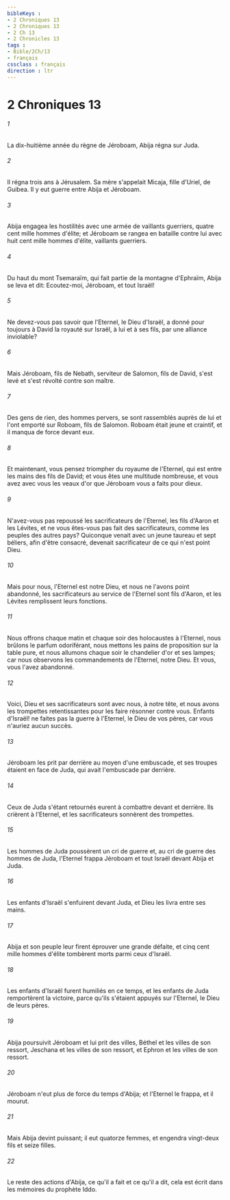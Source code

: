 ```yaml
---
bibleKeys : 
- 2 Chroniques 13
- 2 Chroniques 13
- 2 Ch 13
- 2 Chronicles 13
tags : 
- Bible/2Ch/13
- français
cssclass : français
direction : ltr
---
```


# 2 Chroniques 13

###### 1
La dix-huitième année du règne de Jéroboam, Abija régna sur Juda.
###### 2
Il régna trois ans à Jérusalem. Sa mère s'appelait Micaja, fille d'Uriel, de Guibea. Il y eut guerre entre Abija et Jéroboam.
###### 3
Abija engagea les hostilités avec une armée de vaillants guerriers, quatre cent mille hommes d'élite; et Jéroboam se rangea en bataille contre lui avec huit cent mille hommes d'élite, vaillants guerriers.
###### 4
Du haut du mont Tsemaraïm, qui fait partie de la montagne d'Ephraïm, Abija se leva et dit: Ecoutez-moi, Jéroboam, et tout Israël!
###### 5
Ne devez-vous pas savoir que l'Eternel, le Dieu d'Israël, a donné pour toujours à David la royauté sur Israël, à lui et à ses fils, par une alliance inviolable?
###### 6
Mais Jéroboam, fils de Nebath, serviteur de Salomon, fils de David, s'est levé et s'est révolté contre son maître.
###### 7
Des gens de rien, des hommes pervers, se sont rassemblés auprès de lui et l'ont emporté sur Roboam, fils de Salomon. Roboam était jeune et craintif, et il manqua de force devant eux.
###### 8
Et maintenant, vous pensez triompher du royaume de l'Eternel, qui est entre les mains des fils de David; et vous êtes une multitude nombreuse, et vous avez avec vous les veaux d'or que Jéroboam vous a faits pour dieux.
###### 9
N'avez-vous pas repoussé les sacrificateurs de l'Eternel, les fils d'Aaron et les Lévites, et ne vous êtes-vous pas fait des sacrificateurs, comme les peuples des autres pays? Quiconque venait avec un jeune taureau et sept béliers, afin d'être consacré, devenait sacrificateur de ce qui n'est point Dieu.
###### 10
Mais pour nous, l'Eternel est notre Dieu, et nous ne l'avons point abandonné, les sacrificateurs au service de l'Eternel sont fils d'Aaron, et les Lévites remplissent leurs fonctions.
###### 11
Nous offrons chaque matin et chaque soir des holocaustes à l'Eternel, nous brûlons le parfum odoriférant, nous mettons les pains de proposition sur la table pure, et nous allumons chaque soir le chandelier d'or et ses lampes; car nous observons les commandements de l'Eternel, notre Dieu. Et vous, vous l'avez abandonné.
###### 12
Voici, Dieu et ses sacrificateurs sont avec nous, à notre tête, et nous avons les trompettes retentissantes pour les faire résonner contre vous. Enfants d'Israël! ne faites pas la guerre à l'Eternel, le Dieu de vos pères, car vous n'auriez aucun succès.
###### 13
Jéroboam les prit par derrière au moyen d'une embuscade, et ses troupes étaient en face de Juda, qui avait l'embuscade par derrière.
###### 14
Ceux de Juda s'étant retournés eurent à combattre devant et derrière. Ils crièrent à l'Eternel, et les sacrificateurs sonnèrent des trompettes.
###### 15
Les hommes de Juda poussèrent un cri de guerre et, au cri de guerre des hommes de Juda, l'Eternel frappa Jéroboam et tout Israël devant Abija et Juda.
###### 16
Les enfants d'Israël s'enfuirent devant Juda, et Dieu les livra entre ses mains.
###### 17
Abija et son peuple leur firent éprouver une grande défaite, et cinq cent mille hommes d'élite tombèrent morts parmi ceux d'Israël.
###### 18
Les enfants d'Israël furent humiliés en ce temps, et les enfants de Juda remportèrent la victoire, parce qu'ils s'étaient appuyés sur l'Eternel, le Dieu de leurs pères.
###### 19
Abija poursuivit Jéroboam et lui prit des villes, Béthel et les villes de son ressort, Jeschana et les villes de son ressort, et Ephron et les villes de son ressort.
###### 20
Jéroboam n'eut plus de force du temps d'Abija; et l'Eternel le frappa, et il mourut.
###### 21
Mais Abija devint puissant; il eut quatorze femmes, et engendra vingt-deux fils et seize filles.
###### 22
Le reste des actions d'Abija, ce qu'il a fait et ce qu'il a dit, cela est écrit dans les mémoires du prophète Iddo.
